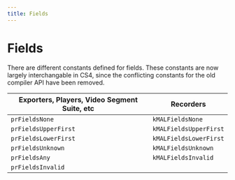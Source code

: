 ```yaml
---
title: Fields
---
```

# Fields

There are different constants defined for fields. These constants are now largely interchangable in CS4, since the conflicting constants for the old compiler API have been removed.

| Exporters, Players, Video Segment Suite, etc |       Recorders        |
| -------------------------------------------- | ---------------------- |
| `prFieldsNone`                               | `kMALFieldsNone`       |
| `prFieldsUpperFirst`                         | `kMALFieldsUpperFirst` |
| `prFieldsLowerFirst`                         | `kMALFieldsLowerFirst` |
| `prFieldsUnknown`                            | `kMALFieldsUnknown`    |
| `prFieldsAny`                                | `kMALFieldsInvalid`    |
| `prFieldsInvalid`                            |                        |
